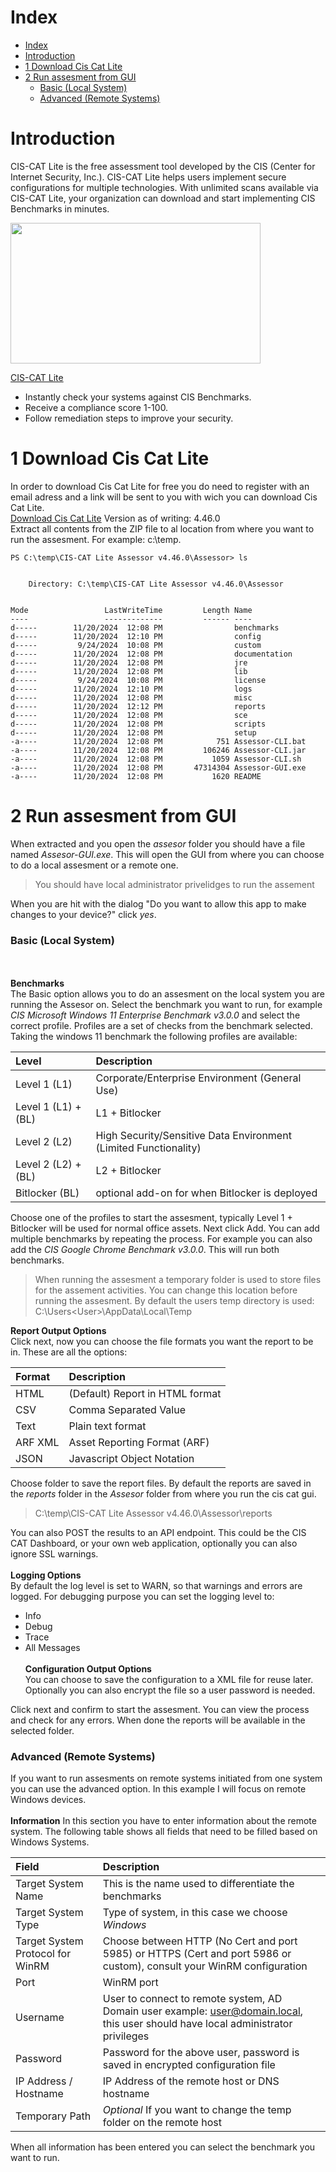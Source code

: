 # Index

- [Index](#index)
- [Introduction](#introduction)
- [1 Download Cis Cat Lite](#1-download-cis-cat-lite)
- [2 Run assesment from GUI](#2-run-assesment-from-gui)
    - [Basic (Local System)](#basic-local-system)
    - [Advanced (Remote Systems)](#advanced-remote-systems)

# Introduction
CIS-CAT Lite is the free assessment tool developed by the CIS (Center for Internet Security, Inc.). CIS-CAT Lite helps users implement secure configurations for multiple technologies. With unlimited scans available via CIS-CAT Lite, your organization can download and start implementing CIS Benchmarks in minutes.

<p><a href="https://learn.cisecurity.org/cis-cat-lite?wvideo=n6ma0g34sb"><img src="https://embed-ssl.wistia.com/deliveries/a36f9e2e75a1de58a101a76ca7475ee6.jpg?image_play_button_size=2x&amp;image_crop_resized=960x540&amp;image_play_button=1&amp;image_play_button_color=0086bfe0" width="400" height="225" style="width: 400px; height: 225px;"></a></p><p><a href="https://learn.cisecurity.org/cis-cat-lite?wvideo=n6ma0g34sb">CIS-CAT Lite</a></p>

- Instantly check your systems against CIS Benchmarks.
- Receive a compliance score 1-100.
- Follow remediation steps to improve your security.

# 1 Download Cis Cat Lite
In order to download Cis Cat Lite for free you do need to register with an email adress and a link will be sent to you with wich you can download Cis Cat Lite.  
[Download Cis Cat Lite](https://learn.cisecurity.org/cis-cat-lite) Version as of writing: 4.46.0  
Extract all contents from the ZIP file to al location from where you want to run the assesment. For example: c:\temp.
```
PS C:\temp\CIS-CAT Lite Assessor v4.46.0\Assessor> ls


    Directory: C:\temp\CIS-CAT Lite Assessor v4.46.0\Assessor


Mode                 LastWriteTime         Length Name
----                 -------------         ------ ----
d-----        11/20/2024  12:08 PM                benchmarks
d-----        11/20/2024  12:10 PM                config
d-----         9/24/2024  10:08 PM                custom
d-----        11/20/2024  12:08 PM                documentation
d-----        11/20/2024  12:08 PM                jre
d-----        11/20/2024  12:08 PM                lib
d-----         9/24/2024  10:08 PM                license
d-----        11/20/2024  12:10 PM                logs
d-----        11/20/2024  12:08 PM                misc
d-----        11/20/2024  12:12 PM                reports
d-----        11/20/2024  12:08 PM                sce
d-----        11/20/2024  12:08 PM                scripts
d-----        11/20/2024  12:08 PM                setup
-a----        11/20/2024  12:08 PM            751 Assessor-CLI.bat
-a----        11/20/2024  12:08 PM         106246 Assessor-CLI.jar
-a----        11/20/2024  12:08 PM           1059 Assessor-CLI.sh
-a----        11/20/2024  12:08 PM       47314304 Assessor-GUI.exe
-a----        11/20/2024  12:08 PM           1620 README
```

# 2 Run assesment from GUI
When extracted and you open the *assesor* folder you should have a file named *Assesor-GUI.exe*. This will open the GUI from where you can choose to do a local assesment or a remote one.

> You should have local administrator privelidges to run the assement

When you are hit with the dialog "Do you want to allow this app to make changes to your device?" click *yes*. 

### Basic (Local System)
<br></br>
**Benchmarks**  
The Basic option allows you to do an assesment on the local system you are running the Assesor on. Select the benchmark you want to run, for example *CIS Microsoft Windows 11 Enterprise Benchmark v3.0.0* and select the correct profile. Profiles are a set of checks from the benchmark selected. Taking the windows 11 benchmark the following profiles are available:

| Level | Description |
|:------|:------------|
| Level 1 (L1) | Corporate/Enterprise Environment (General Use) |
| Level 1 (L1) + (BL) | L1 + Bitlocker |
| Level 2 (L2) | High Security/Sensitive Data Environment (Limited Functionality) |
| Level 2 (L2) + (BL) | L2 + Bitlocker |
| Bitlocker (BL) | optional add-on for when Bitlocker is deployed |

Choose one of the profiles to start the assesment, typically Level 1 + Bitlocker will be used for normal office assets. Next click Add. You can add multiple benchmarks by repeating the process. For example you can also add the *CIS Google Chrome Benchmark v3.0.0*. This will run both benchmarks.

> When running the assesment a temporary folder is used to store files for the assement activities. You can change this location before running the assesment. By default the users temp directory is used: C:\Users\<User>\AppData\Local\Temp

**Report Output Options**  
Click next, now you can choose the file formats you want the report to be in. These are all the options:

| Format | Description |
|:-------|:------------|
| HTML | (Default) Report in HTML format |
| CSV | Comma Separated Value |
| Text | Plain text format |
| ARF XML | Asset Reporting Format (ARF) |
| JSON | Javascript Object Notation |

Choose folder to save the report files. By default the reports are saved in the *reports* folder in the *Assesor* folder from where you run the cis cat gui.
> C:\temp\CIS-CAT Lite Assessor v4.46.0\Assessor\reports

You can also POST the results to an API endpoint. This could be the CIS CAT Dashboard, or your own web application, optionally you can also ignore SSL warnings.
<br></br>
**Logging Options**  
By default the log level is set to WARN, so that warnings and errors are logged. For debugging purpose you can set the logging level to:
- Info
- Debug
- Trace
- All Messages
<br></br>
**Configuration Output Options**  
You can choose to save the configuration to a XML file for reuse later. Optionally you can also encrypt the file so a user password is needed.

Click next and confirm to start the assesment. You can view the process and check for any errors. When done the reports will be available in the selected folder. 

### Advanced (Remote Systems)
If you want to run assesments on remote systems initiated from one system you can use the advanced option. In this example I will focus on remote Windows devices.
<br></br>
**Information**
In this section you have to enter information about the remote system. The following table shows all fields that need to be filled based on Windows Systems.

| Field | Description |
|:------|:------------|
| Target System Name | This is the name used to differentiate the benchmarks |
| Target System Type | Type of system, in this case we choose *Windows* |
| Target System Protocol for WinRM | Choose between HTTP (No Cert and port 5985) or HTTPS (Cert and port 5986 or custom), consult your WinRM configuration|
| Port | WinRM port |
| Username | User to connect to remote system, AD Domain user example: user@domain.local, this user should have local administrator privileges |
| Password | Password for the above user, password is saved in encrypted configuration file |
| IP Address / Hostname | IP Address of the remote host or DNS hostname |
| Temporary Path | *Optional* If you want to change the temp folder on the remote host |

When all information has been entered you can select the benchmark you want to run. 